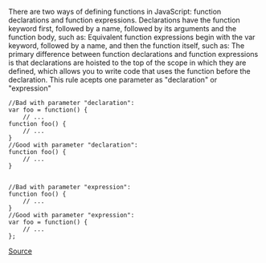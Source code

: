 There are two ways of defining functions in JavaScript: function declarations and function expressions. Declarations have the function keyword first, followed by a name, followed by its arguments and the function body, such as:
Equivalent function expressions begin with the var keyword, followed by a name, and then the function itself, such as:
The primary difference between function declarations and function expressions is that declarations are hoisted to the top of the scope in which they are defined, which allows you to write code that uses the function before the declaration. 
This rule acepts one parameter as "declaration" or "expression"

```
//Bad with parameter "declaration":
var foo = function() { 
    // ...
function foo() { 
    // ...
}
//Good with parameter "declaration":
function foo() {
    // ...
}


//Bad with parameter "expression":
function foo() { 
    // ...
}
//Good with parameter "expression":
var foo = function() {
    // ...
};

```

[Source](http://eslint.org/docs/rules/func-style)
